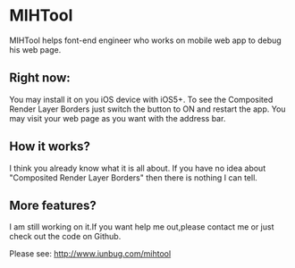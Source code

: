 MIHTool
=======
MIHTool helps  font-end engineer who works on mobile web app to debug his web page.

## Right now:

You may install it on you iOS device with iOS5+.
To see the Composited Render Layer Borders just switch the button to ON and restart the app.
You may visit your web page as you want with the address bar.

## How it works?

I think you already know what it is all about. If you have no idea about "Composited Render Layer Borders" then there is nothing I can tell.

## More features?

I am still working on it.If you want help me out,please contact me or just check out the code on Github.


Please see:
http://www.iunbug.com/mihtool